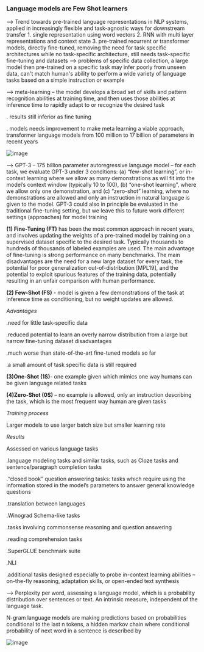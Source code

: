 
### Language models are Few Shot learners 

--> Trend towards pre-trained language representations in NLP systems, applied in increasingly flexible and task-agnostic ways for downstream transfer
		1. single representation using word vectors
		2. RNN with multi layer representations and context state
		3. pre-trained recurrent or transformer models, directly fine-tuned, removing the need for task specific architectures
while no task-specific architecture, still needs task-specific fine-tuning and datasets --> problems of specific data collection, a large model then pre-trained on a specific task may infer poorly from unseen data, can't match human's ability to perform a wide variety of language tasks based on a simple instruction or example

--> meta-learning – the model develops a broad set of skills and pattern recognition abilities at training time, and then uses those abilities at inference time to rapidly adapt to or recognize the desired task

   . results still inferior as fine tuning

   . models needs improvement to make meta learning a viable approach, transformer language models from 100 million to 17 billion of parameters in recent years

![image](https://user-images.githubusercontent.com/89974426/140300401-fc55c2ec-40d9-4f8f-a567-1315cbdf03a1.png)


--> GPT-3 – 175 billion parameter autoregressive language model – for each task, we evaluate GPT-3 under 3 conditions: (a) “few-shot learning”, or in-context learning where we allow as many demonstrations as will fit into the model’s context window (typically 10 to 100), (b) “one-shot learning”, where we allow only one demonstration, and (c) “zero-shot” learning, where no demonstrations are allowed and only an instruction in natural language is given to the model. GPT-3 could also in principle be evaluated in the traditional fine-tuning setting, but we leave this to future work
different settings (approaches) for model training

**(1) Fine-Tuning (FT)** has been the most common approach in recent years, and involves updating the weights of a pre-trained model by training on a supervised dataset specific to the desired task. Typically thousands to hundreds of thousands of labeled examples are used. The main advantage of fine-tuning is strong performance on many benchmarks. The main disadvantages are the need for a new large dataset for every task, the potential for poor generalization out-of-distribution [MPL19], and the potential to exploit spurious features of the training data, potentially resulting in an unfair comparison with human performance. 

**(2) Few-Shot (FS)** - model is given a few demonstrations of the task at inference time as conditioning, but no weight updates are allowed. 	

*Advantages*

.need for little task-specific data 

.reduced potential to learn an overly narrow distribution from a large but narrow fine-tuning dataset
disadvantages 

.much worse than state-of-the-art fine-tuned models so far

.a small amount of task specific data is still required

**(3)One-Shot (1S)**- one example given which mimics one way humans can be given language related tasks

**(4)Zero-Shot (0S)** – no example is allowed, only an instruction describing the task, which is the most frequent way human are given tasks

*Training process*

Larger models to use larger batch size but smaller learning rate

*Results*

Assessed on various language tasks

.language modeling tasks and similar tasks, such as Cloze tasks and sentence/paragraph completion tasks

.“closed book” question answering tasks: tasks which require using the information stored in the model’s parameters to answer general knowledge questions

.translation between languages  

.Winograd Schema-like tasks

.tasks involving commonsense reasoning and question answering

.reading comprehension tasks

.SuperGLUE benchmark suite

.NLI

.additional tasks designed especially to probe in-context learning abilities – on-the-fly reasoning, adaptation skills, or open-ended text synthesis

--> Perplexity per word, assessing a language model, which is a probability distribution over sentences or text. An intrinsic measure, independent of the language task. 

N-gram language models are making predictions based on probabilities conditional to the last n tokens, a hidden markov chain where conditional probability of next word in a sentence is described by

![image](https://user-images.githubusercontent.com/89974426/140301312-0355c543-0371-4910-aeb2-15ef0e597df2.png)







